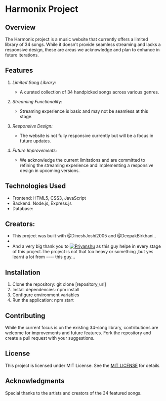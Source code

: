 # Harmonix Project

## Overview
The Harmonix project is a music website that currently offers a limited library of 34 songs. While it doesn't provide seamless streaming and lacks a responsive design, these are areas we acknowledge and plan to enhance in future iterations.

## Features
1. *Limited Song Library:*
   - A curated collection of 34 handpicked songs across various genres.

2. *Streaming Functionality:*
   - Streaming experience is basic and may not be seamless at this stage.

3. *Responsive Design:*
   - The website is not fully responsive currently but will be a focus in future updates.

4. *Future Improvements:*
   - We acknowledge the current limitations and are committed to refining the streaming experience and implementing a responsive design in upcoming versions.

## Technologies Used
- Frontend: HTML5, CSS3, JavaScript
- Backend: Node.js, Express.js
- Database:

## Creators:
- This project was built with @DineshJoshi2005 and @DeepakBirkhani..
-
- And a very big thank you to [![Priyanshu](https://github.com/BlackShort.png)](https://github.com/BlackShort) as this guy helpe in every stage of this project.The project is not that too heavy or something ,but yes learnt a lot from ---- this guy...

## Installation
1. Clone the repository: git clone [repository_url]
2. Install dependencies: npm install
3. Configure environment variables
4. Run the application: npm start

## Contributing
While the current focus is on the existing 34-song library, contributions are welcome for improvements and future features. Fork the repository and create a pull request with your suggestions.

## License
This project is licensed under MIT License. See the [MIT LICENSE](LICENSE.txt) for details.

## Acknowledgments
Special thanks to the artists and creators of the 34 featured songs.


